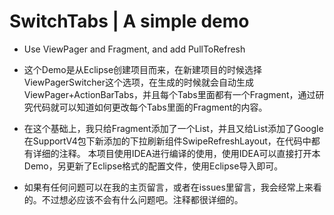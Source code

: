 SwitchTabs | A simple demo
==========

- Use ViewPager and Fragment, and add PullToRefresh

- 这个Demo是从Eclipse创建项目而来，在新建项目的时候选择ViewPagerSwitcher这个选项，在生成的时候就会自动生成ViewPager+ActionBarTabs，并且每个Tabs里面都有一个Fragment，通过研究代码就可以知道如何更改每个Tabs里面的Fragment的内容。

- 在这个基础上，我只给Fragment添加了一个List，并且又给List添加了Google在SupportV4包下新添加的下拉刷新组件SwipeRefreshLayout，在代码中都有详细的注释。
本项目使用IDEA进行编译的使用，使用IDEA可以直接打开本Demo，另更新了Eclipse格式的配置文件，使用Eclipse导入即可。

- 如果有任何问题可以在我的主页留言，或者在issues里留言，我会经常上来看的。不过想必应该不会有什么问题吧。注释都很详细的。